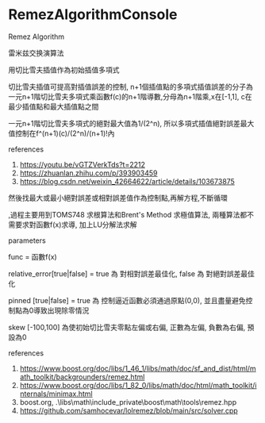 # RemezAlgorithmConsole
Remez Algorithm

雷米兹交换演算法

用切比雪夫插值作為初始插值多項式

切比雪夫插值可提高對插值誤差的控制, n+1個插值點的多項式插值誤差的分子為一元n+1階切比雪夫多項式乘函數f(c)的n+1階導數,分母為n+1階乘,x在[-1,1], c在最少插值點和最大插值點之間

一元n+1階切比雪夫多項式的絕對最大值為1/(2^n), 所以多項式插值絕對誤差最大值控制在f^(n+1)(c)/(2^n)/(n+1)!內

references
1. https://youtu.be/vGTZVerkTds?t=2212
2. https://zhuanlan.zhihu.com/p/393903459
3. https://blog.csdn.net/weixin_42664622/article/details/103673875

然後找最大或最小絕對誤差或相對誤差值作為控制點,再解方程,不斷循環

,過程主要用到TOMS748 求根算法和Brent's Method 求極值算法, 兩種算法都不需要求對函數f(x)求導, 加上LU分解法求解

parameters

func = 函數f(x)

relative_error[true|false] = true 為 對相對誤差最佳化, false 為 對絕對誤差最佳化

pinned [true|false] = true 為 控制逼近函數必須通過原點(0,0), 並且盡量避免控制點為0導致出現除零情況

skew [-100,100] 為使初始切比雪夫零點左偏或右偏, 正數為左偏, 負數為右偏, 預設為0

references
1. https://www.boost.org/doc/libs/1_46_1/libs/math/doc/sf_and_dist/html/math_toolkit/backgrounders/remez.html
2. https://www.boost.org/doc/libs/1_82_0/libs/math/doc/html/math_toolkit/internals/minimax.html
3. boost.org, .\libs\math\include_private\boost\math\tools\remez.hpp
4. https://github.com/samhocevar/lolremez/blob/main/src/solver.cpp
